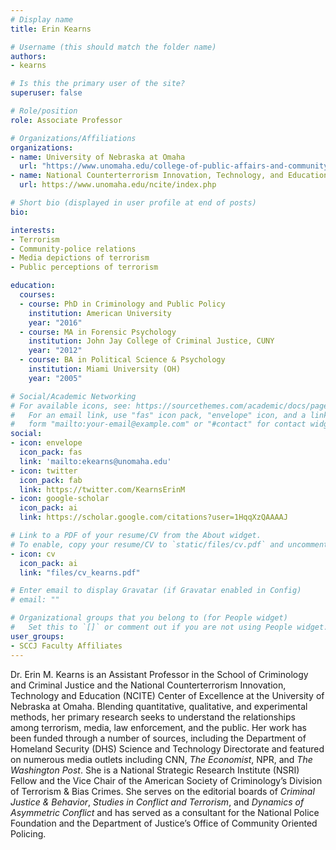 ```yaml
---
# Display name
title: Erin Kearns

# Username (this should match the folder name)
authors:
- kearns

# Is this the primary user of the site?
superuser: false

# Role/position
role: Associate Professor

# Organizations/Affiliations
organizations:
- name: University of Nebraska at Omaha
  url: "https://www.unomaha.edu/college-of-public-affairs-and-community-service/criminology-and-criminal-justice/about-us/erin-kearns.php"
- name: National Counterterrorism Innovation, Technology, and Education Center
  url: https://www.unomaha.edu/ncite/index.php

# Short bio (displayed in user profile at end of posts)
bio: 

interests:
- Terrorism
- Community-police relations
- Media depictions of terrorism
- Public perceptions of terrorism

education:
  courses:
  - course: PhD in Criminology and Public Policy
    institution: American University
    year: "2016"
  - course: MA in Forensic Psychology
    institution: John Jay College of Criminal Justice, CUNY
    year: "2012"
  - course: BA in Political Science & Psychology
    institution: Miami University (OH)
    year: "2005"

# Social/Academic Networking
# For available icons, see: https://sourcethemes.com/academic/docs/page-builder/#icons
#   For an email link, use "fas" icon pack, "envelope" icon, and a link in the
#   form "mailto:your-email@example.com" or "#contact" for contact widget.
social:
- icon: envelope
  icon_pack: fas
  link: 'mailto:ekearns@unomaha.edu'
- icon: twitter
  icon_pack: fab
  link: https://twitter.com/KearnsErinM
- icon: google-scholar
  icon_pack: ai
  link: https://scholar.google.com/citations?user=1HqqXzQAAAAJ

# Link to a PDF of your resume/CV from the About widget.
# To enable, copy your resume/CV to `static/files/cv.pdf` and uncomment the lines below.
- icon: cv
  icon_pack: ai
  link: "files/cv_kearns.pdf"

# Enter email to display Gravatar (if Gravatar enabled in Config)
# email: ""

# Organizational groups that you belong to (for People widget)
#   Set this to `[]` or comment out if you are not using People widget.
user_groups:
- SCCJ Faculty Affiliates
---
```


Dr. Erin M. Kearns is an Assistant Professor in the School of Criminology and Criminal Justice and the National Counterterrorism Innovation, Technology and Education (NCITE) Center of Excellence at the University of Nebraska at Omaha. Blending quantitative, qualitative, and experimental methods, her primary research seeks to understand the relationships among terrorism, media, law enforcement, and the public. Her work has been funded through a number of sources, including the Department of Homeland Security (DHS) Science and Technology Directorate and featured on numerous media outlets including CNN, *The Economist*, NPR, and *The Washington Post*. She is a National Strategic Research Institute (NSRI) Fellow and the Vice Chair of the American Society of Criminology’s Division of Terrorism & Bias Crimes. She serves on the editorial boards of *Criminal Justice & Behavior*, *Studies in Conflict and Terrorism*, and *Dynamics of Asymmetric Conflict* and has served as a consultant for the National Police Foundation and the Department of Justice’s Office of Community Oriented Policing.
